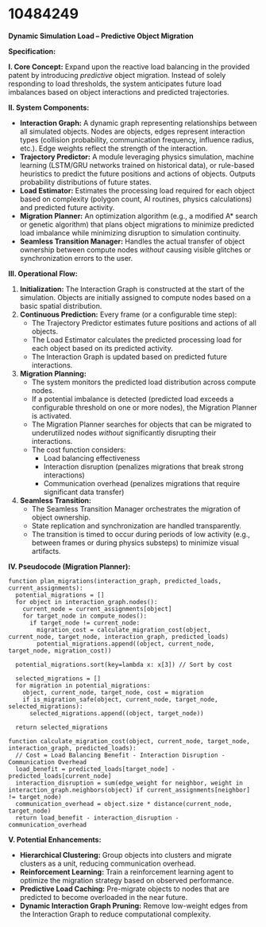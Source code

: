 # 10484249

**Dynamic Simulation Load – Predictive Object Migration**

**Specification:**

**I. Core Concept:** Expand upon the reactive load balancing in the provided patent by introducing *predictive* object migration. Instead of solely responding to load thresholds, the system anticipates future load imbalances based on object interactions and predicted trajectories.

**II. System Components:**

*   **Interaction Graph:**  A dynamic graph representing relationships between all simulated objects.  Nodes are objects, edges represent interaction types (collision probability, communication frequency, influence radius, etc.).  Edge weights reflect the strength of the interaction.
*   **Trajectory Predictor:**  A module leveraging physics simulation, machine learning (LSTM/GRU networks trained on historical data), or rule-based heuristics to predict the future positions and actions of objects. Outputs probability distributions of future states.
*   **Load Estimator:** Estimates the processing load required for each object based on complexity (polygon count, AI routines, physics calculations) and predicted future activity.
*   **Migration Planner:**  An optimization algorithm (e.g., a modified A* search or genetic algorithm) that plans object migrations to minimize predicted load imbalance while minimizing disruption to simulation continuity.
*   **Seamless Transition Manager:** Handles the actual transfer of object ownership between compute nodes *without* causing visible glitches or synchronization errors to the user.

**III. Operational Flow:**

1.  **Initialization:**  The Interaction Graph is constructed at the start of the simulation.  Objects are initially assigned to compute nodes based on a basic spatial distribution.
2.  **Continuous Prediction:** Every frame (or a configurable time step):
    *   The Trajectory Predictor estimates future positions and actions of all objects.
    *   The Load Estimator calculates the predicted processing load for each object based on its predicted activity.
    *   The Interaction Graph is updated based on predicted future interactions.
3.  **Migration Planning:**
    *   The system monitors the predicted load distribution across compute nodes.
    *   If a potential imbalance is detected (predicted load exceeds a configurable threshold on one or more nodes), the Migration Planner is activated.
    *   The Migration Planner searches for objects that can be migrated to underutilized nodes *without* significantly disrupting their interactions.
    *   The cost function considers:
        *   Load balancing effectiveness
        *   Interaction disruption (penalizes migrations that break strong interactions)
        *   Communication overhead (penalizes migrations that require significant data transfer)
4.  **Seamless Transition:**
    *   The Seamless Transition Manager orchestrates the migration of object ownership.
    *   State replication and synchronization are handled transparently.
    *   The transition is timed to occur during periods of low activity (e.g., between frames or during physics substeps) to minimize visual artifacts.

**IV. Pseudocode (Migration Planner):**

```
function plan_migrations(interaction_graph, predicted_loads, current_assignments):
  potential_migrations = []
  for object in interaction_graph.nodes():
    current_node = current_assignments[object]
    for target_node in compute_nodes():
      if target_node != current_node:
        migration_cost = calculate_migration_cost(object, current_node, target_node, interaction_graph, predicted_loads)
        potential_migrations.append((object, current_node, target_node, migration_cost))

  potential_migrations.sort(key=lambda x: x[3]) // Sort by cost

  selected_migrations = []
  for migration in potential_migrations:
    object, current_node, target_node, cost = migration
    if is_migration_safe(object, current_node, target_node, selected_migrations):
      selected_migrations.append((object, target_node))

  return selected_migrations

function calculate_migration_cost(object, current_node, target_node, interaction_graph, predicted_loads):
  // Cost = Load Balancing Benefit - Interaction Disruption - Communication Overhead
  load_benefit = predicted_loads[target_node] - predicted_loads[current_node]
  interaction_disruption = sum(edge_weight for neighbor, weight in interaction_graph.neighbors(object) if current_assignments[neighbor] != target_node)
  communication_overhead = object.size * distance(current_node, target_node)
  return load_benefit - interaction_disruption - communication_overhead
```

**V. Potential Enhancements:**

*   **Hierarchical Clustering:** Group objects into clusters and migrate clusters as a unit, reducing communication overhead.
*   **Reinforcement Learning:** Train a reinforcement learning agent to optimize the migration strategy based on observed performance.
*   **Predictive Load Caching:** Pre-migrate objects to nodes that are predicted to become overloaded in the near future.
*   **Dynamic Interaction Graph Pruning:** Remove low-weight edges from the Interaction Graph to reduce computational complexity.